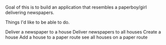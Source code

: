 Goal of this is to build an application that resembles a paperboy/girl delivering newspapers.

Things I'd like to be able to do.

Deliver a newspaper to a house
Deliver newspapers to all houses
Create a house
Add a house to a paper route
see all houses on a paper route


